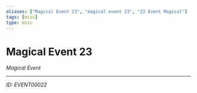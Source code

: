 ```yaml
---
aliases: ["Magical Event 23", "magical event 23", "23 Event Magical"]
tags: [misc]
type: misc
---
```


# Magical Event 23

*Magical Event*

---
*ID: EVENT00022*